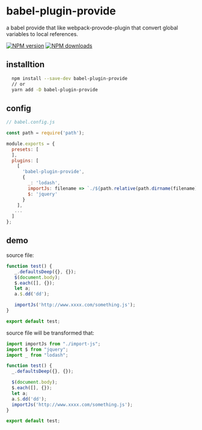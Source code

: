 # babel-plugin-provide
a babel provide that like webpack-provode-plugin that convert global variables to local references.

[![NPM version](https://img.shields.io/npm/v/babel-plugin-provide.svg?style=flat)](https://npmjs.com/package/babel-plugin-provide)
[![NPM downloads](https://img.shields.io/npm/dm/babel-plugin-provide.svg?style=flat)](https://npmjs.com/package/babel-plugin-provide)

## installtion

```bash
  npm install --save-dev babel-plugin-provide
  // or 
  yarn add -D babel-plugin-provide
```

## config


```js
// babel.config.js

const path = require('path');

module.exports = {
  presets: [
  ],
  plugins: [
    [
      'babel-plugin-provide',
      {
        _: 'lodash',
        importJs: filename => `./${path.relative(path.dirname(filename), path.join(__dirname, 'demo/src/import-js')).replace(/\\/g, '/')}`,
        $: 'jquery'
      }
    ],
   ...
  ]
};
```

## demo

source file:
```js
function test() {
   _.defaultsDeep({}, {});
   $(document.body);
   $.each([], {});
   let a;
   a.$.dd('dd');

   importJs('http://www.xxxx.com/something.js');
}

export default test;

```

source file will be transformed that:

```js
import importJs from "./import-js";
import $ from "jquery";
import _ from "lodash";

function test() {
  _.defaultsDeep({}, {});

  $(document.body);
  $.each([], {});
  let a;
  a.$.dd('dd');
  importJs('http://www.xxxx.com/something.js');
}

export default test;
```
